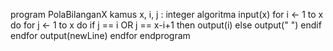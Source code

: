 program PolaBilanganX
kamus
    x, i, j : integer
algoritma
    input(x)
    for i <- 1 to x do
        for j <- 1 to x do
            if j == i OR j == x-i+1 then
                output(i)
            else
                output("  ")
            endif
        endfor
        output(newLine)
    endfor 
endprogram